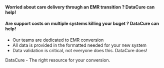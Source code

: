 #### Worried about care delivery through an EMR transition ? DataCure can help!
#### Are support costs on multiple systems killing your buget ? DataCure can help!

* Our teams are dedicated to EMR conversion
* All data is provided in the formatted needed for your new system
* Data validation is critical, not everyone does this.  DataCure does!

DataCure - The right resource for your conversion.
